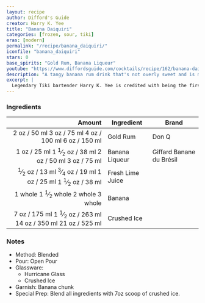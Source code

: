 ```yaml
---
layout: recipe
author: Difford's Guide
creator: Harry K. Yee
title: "Banana Daiquiri"
categories: [frozen, sour, tiki]
eras: [modern]
permalink: "/recipe/banana_daiquiri/"
iconfile: "banana_daiquiri"
stars: 0
base_spirits: "Gold Rum, Banana Liqueur"
youtube: "https://www.diffordsguide.com/cocktails/recipe/162/banana-daiquiri"
description: "A tangy banana rum drink that's not overly sweet and is more sophisticated than the uninitiated may expect."
excerpt: |
  Legendary Tiki bartender Harry K. Yee is credited with being the first to add banana to a Daiquiri at Henry Kaiser's Hawaiian Village Hotel in Waikiki, Oahu, Hawaii.
---
```


### Ingredients

|  Amount | Ingredient       | Brand                    |
| ------: | ---------------- | ------------------------ |
|    <span class="onex active">2 oz  / 50 ml</span> <span class="onehalfx">3 oz  / 75 ml</span> <span class="twox">4 oz  / 100 ml</span> <span class="threex">6 oz  / 150 ml</span>| Gold Rum         | Don Q                    |
|    <span class="onex active">1 oz  / 25 ml</span> <span class="onehalfx">1 <sup>1</sup>&frasl;<sub>2</sub> oz  / 38 ml</span> <span class="twox">2 oz  / 50 ml</span> <span class="threex">3 oz  / 75 ml</span>| Banana Liqueur   | Giffard Banane du Brésil |
|  <span class="onex active"> <sup>1</sup>&frasl;<sub>2</sub> oz  / 13 ml</span> <span class="onehalfx"> <sup>3</sup>&frasl;<sub>4</sub> oz  / 19 ml</span> <span class="twox">1 oz  / 25 ml</span> <span class="threex">1 <sup>1</sup>&frasl;<sub>2</sub> oz  / 38 ml</span>| Fresh Lime Juice |
| <span class="onex active">1 whole </span> <span class="onehalfx">1 <sup>1</sup>&frasl;<sub>2</sub> whole </span> <span class="twox">2 whole </span> <span class="threex">3 whole </span>| Banana           |
|    <span class="onex active">7 oz  / 175 ml</span> <span class="onehalfx">1 <sup>1</sup>&frasl;<sub>2</sub> oz  / 263 ml</span> <span class="twox">14 oz  / 350 ml</span> <span class="threex">21 oz  / 525 ml</span>| Crushed Ice      |

### Notes

- Method: Blended
- Pour: Open Pour
- Glassware:
  - Hurricane Glass
  - Crushed Ice
- Garnish: Banana chunk
- Special Prep: Blend all ingredients with 7oz scoop of crushed ice.

    
<script type="application/ld+json">
{
  "@context": "https://schema.org",
  "@type": "Recipe",
  "author": {
    "@type": "Person",
    "name": "{{ page.author }}"
    },
  "image": "{%- for page in page.categories limit: 1 %}{% assign cat = site.data.categories | where: "slug", page | first %}{{ site.url }}{{ site.baseurl}}/assets/images/category_{{cat.slug}}.svg{% endfor -%}",
  "description": "{{ page.excerpt | strip_html | replace: '"', "'" }}",
  "recipeIngredient": [
  " 2 oz Gold Rum",
  " 1 oz Banana Liqueur",
  " 0.5 oz Fresh Lime Juice",
  "1 whole Banana",
  " 7 oz Crushed Ice "
    ],
  "name": "{{ page.title }}",
  "recipeInstructions": [
    {
      "@type": "HowToStep",
      "text": "- Method: Blended"
    },
    {
      "@type": "HowToStep",
      "text": "- Pour: Open Pour"
    },
    {
      "@type": "HowToStep",
      "text": "- Glassware:"
    },
    {
      "@type": "HowToStep",
      "text": "  - Hurricane Glass"
    },
    {
      "@type": "HowToStep",
      "text": "  - Crushed Ice"
    },
    {
      "@type": "HowToStep",
      "text": "- Garnish: Banana chunk"
    },
    {
      "@type": "HowToStep",
      "text": "- Special Prep: Blend all ingredients with 7oz scoop of crushed ice."
    }
    ],
  "recipeYield": "1 cocktail",
  "recipeCategory": "cocktail",
  {% if page.stars and site.data.ratings[page.iconfile].ratings -%}"aggregateRating": {
   "@type": "AggregateRating",
   "ratingValue": "{%- include stars_metadata.html %}",
   "bestRating": "5",
   "reviewCount": "2"},{%- endif %}
  "recipeCuisine": "global",
  "prepTime": "PT20M",
  "cookTime": "PT15S",
  "keywords": "{{ page.title }}, cocktail, {{ page.eras }}, {%- include category_metadata.html -%}, {%- include spirits_metadata.html -%}"
}
</script>

    